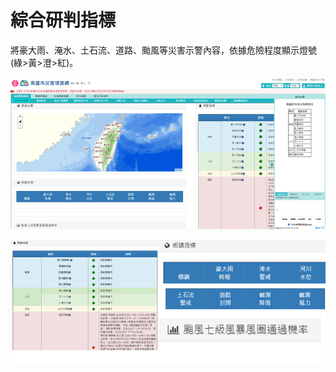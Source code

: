 # 綜合研判指標

將豪大雨、淹水、土石流、道路、颱風等災害示警內容，依據危險程度顯示燈號(綠>黃>澄>紅)。

![1568254226914](assets/1568254226914.png)

![1568254241802](assets/1568254241802.png)

